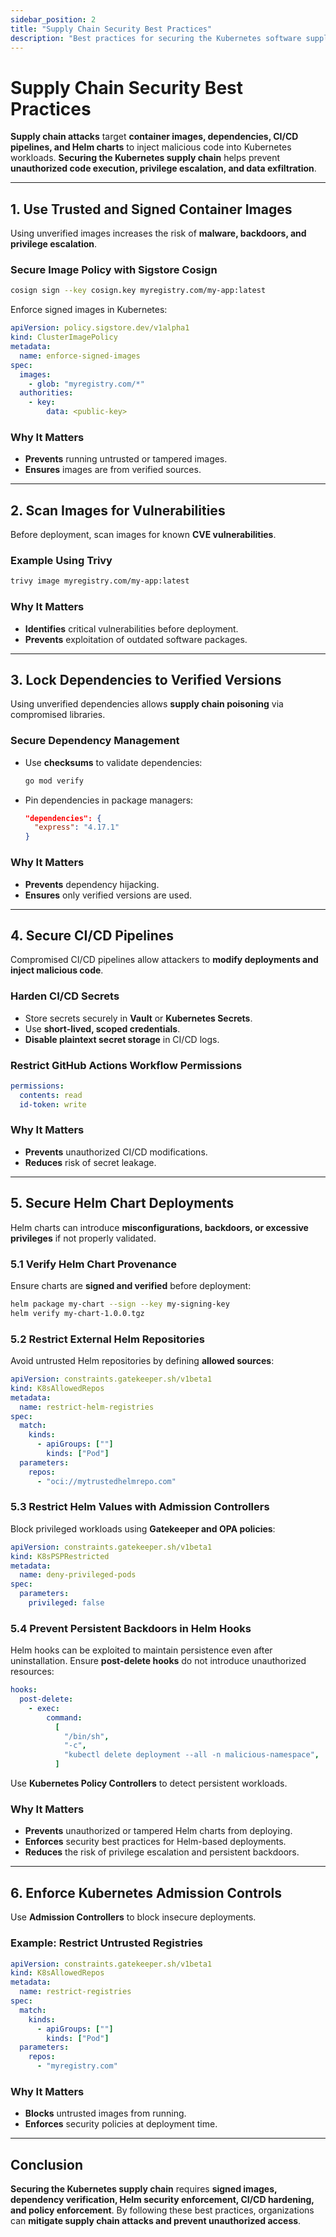 ```yaml
---
sidebar_position: 2
title: "Supply Chain Security Best Practices"
description: "Best practices for securing the Kubernetes software supply chain, including image signing, dependency verification, Helm security, and CI/CD hardening."
---
```


# Supply Chain Security Best Practices

**Supply chain attacks** target **container images, dependencies, CI/CD pipelines, and Helm charts** to inject malicious code into Kubernetes workloads. **Securing the Kubernetes supply chain** helps prevent **unauthorized code execution, privilege escalation, and data exfiltration**.

---

## 1. Use Trusted and Signed Container Images

Using unverified images increases the risk of **malware, backdoors, and privilege escalation**.

### Secure Image Policy with Sigstore Cosign

```bash
cosign sign --key cosign.key myregistry.com/my-app:latest
```

Enforce signed images in Kubernetes:

```yaml
apiVersion: policy.sigstore.dev/v1alpha1
kind: ClusterImagePolicy
metadata:
  name: enforce-signed-images
spec:
  images:
    - glob: "myregistry.com/*"
  authorities:
    - key:
        data: <public-key>
```

### Why It Matters

- **Prevents** running untrusted or tampered images.<br/>
- **Ensures** images are from verified sources.

---

## 2. Scan Images for Vulnerabilities

Before deployment, scan images for known **CVE vulnerabilities**.

### Example Using Trivy

```bash
trivy image myregistry.com/my-app:latest
```

### Why It Matters

- **Identifies** critical vulnerabilities before deployment.<br/>
- **Prevents** exploitation of outdated software packages.

---

## 3. Lock Dependencies to Verified Versions

Using unverified dependencies allows **supply chain poisoning** via compromised libraries.

### Secure Dependency Management

- Use **checksums** to validate dependencies:

  ```bash
  go mod verify
  ```

- Pin dependencies in package managers:

  ```json
  "dependencies": {
    "express": "4.17.1"
  }
  ```

### Why It Matters

- **Prevents** dependency hijacking.<br/>
- **Ensures** only verified versions are used.

---

## 4. Secure CI/CD Pipelines

Compromised CI/CD pipelines allow attackers to **modify deployments and inject malicious code**.

### Harden CI/CD Secrets

- Store secrets securely in **Vault** or **Kubernetes Secrets**.
- Use **short-lived, scoped credentials**.
- **Disable plaintext secret storage** in CI/CD logs.

### Restrict GitHub Actions Workflow Permissions

```yaml
permissions:
  contents: read
  id-token: write
```

### Why It Matters

- **Prevents** unauthorized CI/CD modifications.<br/>
- **Reduces** risk of secret leakage.

---

## 5. Secure Helm Chart Deployments

Helm charts can introduce **misconfigurations, backdoors, or excessive privileges** if not properly validated.

### 5.1 Verify Helm Chart Provenance

Ensure charts are **signed and verified** before deployment:

```bash
helm package my-chart --sign --key my-signing-key
helm verify my-chart-1.0.0.tgz
```

### 5.2 Restrict External Helm Repositories

Avoid untrusted Helm repositories by defining **allowed sources**:

```yaml
apiVersion: constraints.gatekeeper.sh/v1beta1
kind: K8sAllowedRepos
metadata:
  name: restrict-helm-registries
spec:
  match:
    kinds:
      - apiGroups: [""]
        kinds: ["Pod"]
  parameters:
    repos:
      - "oci://mytrustedhelmrepo.com"
```

### 5.3 Restrict Helm Values with Admission Controllers

Block privileged workloads using **Gatekeeper and OPA policies**:

```yaml
apiVersion: constraints.gatekeeper.sh/v1beta1
kind: K8sPSPRestricted
metadata:
  name: deny-privileged-pods
spec:
  parameters:
    privileged: false
```

### 5.4 Prevent Persistent Backdoors in Helm Hooks

Helm hooks can be exploited to maintain persistence even after uninstallation. Ensure **post-delete hooks** do not introduce unauthorized resources:

```yaml
hooks:
  post-delete:
    - exec:
        command:
          [
            "/bin/sh",
            "-c",
            "kubectl delete deployment --all -n malicious-namespace",
          ]
```

Use **Kubernetes Policy Controllers** to detect persistent workloads.

### Why It Matters

- **Prevents** unauthorized or tampered Helm charts from deploying.<br/>
- **Enforces** security best practices for Helm-based deployments.<br/>
- **Reduces** the risk of privilege escalation and persistent backdoors.

---

## 6. Enforce Kubernetes Admission Controls

Use **Admission Controllers** to block insecure deployments.

### Example: Restrict Untrusted Registries

```yaml
apiVersion: constraints.gatekeeper.sh/v1beta1
kind: K8sAllowedRepos
metadata:
  name: restrict-registries
spec:
  match:
    kinds:
      - apiGroups: [""]
        kinds: ["Pod"]
  parameters:
    repos:
      - "myregistry.com"
```

### Why It Matters

- **Blocks** untrusted images from running.<br/>
- **Enforces** security policies at deployment time.

---

## Conclusion

**Securing the Kubernetes supply chain** requires **signed images, dependency verification, Helm security enforcement, CI/CD hardening, and policy enforcement**. By following these best practices, organizations can **mitigate supply chain attacks and prevent unauthorized access**.
